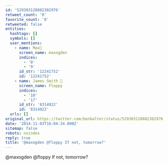 ```yaml
---
id: '529303128882302976'
retweet_count: '0'
favorite_count: '0'
retweeted: false
entities:
  hashtags: []
  symbols: []
  user_mentions:
    - name: Max🦋
      screen_name: maxogden
      indices:
        - '0'
        - '9'
      id_str: '12241752'
      id: '12241752'
    - name: James Smith 💾
      screen_name: Floppy
      indices:
        - '10'
        - '17'
      id_str: '8314922'
      id: '8314922'
  urls: []
original_url: https://twitter.com/benbalter/status/529303128882302976
date: '2014-11-03T16:04:34.000Z'
sitemap: false
robots: noindex
reply: true
title: '@maxogden @floppy If not, tomorrow?'
---
```


@maxogden @floppy If not, tomorrow?